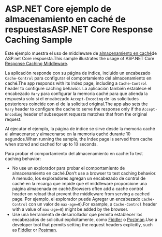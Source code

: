# <a name="aspnet-core-response-caching-sample"></a><span data-ttu-id="3607a-101">ASP.NET Core ejemplo de almacenamiento en caché de respuestas</span><span class="sxs-lookup"><span data-stu-id="3607a-101">ASP.NET Core Response Caching Sample</span></span>

<span data-ttu-id="3607a-102">Este ejemplo muestra el uso de middleware de [almacenamiento en caché](https://docs.microsoft.com/aspnet/core/performance/caching/middleware)de ASP.net Core respuesta.</span><span class="sxs-lookup"><span data-stu-id="3607a-102">This sample illustrates the usage of ASP.NET Core [Response Caching Middleware](https://docs.microsoft.com/aspnet/core/performance/caching/middleware).</span></span>

<span data-ttu-id="3607a-103">La aplicación responde con su página de índice, incluido un encabezado `Cache-Control` para configurar el comportamiento del almacenamiento en caché.</span><span class="sxs-lookup"><span data-stu-id="3607a-103">The app responds with its Index page, including a `Cache-Control` header to configure caching behavior.</span></span> <span data-ttu-id="3607a-104">La aplicación también establece el encabezado `Vary` para configurar la memoria caché para que atienda la respuesta solo si el encabezado `Accept-Encoding` de las solicitudes posteriores coincide con el de la solicitud original.</span><span class="sxs-lookup"><span data-stu-id="3607a-104">The app also sets the `Vary` header to configure the cache to serve the response only if the `Accept-Encoding` header of subsequent requests matches that from the original request.</span></span>

<span data-ttu-id="3607a-105">Al ejecutar el ejemplo, la página de índice se sirve desde la memoria caché al almacenarse y almacenarse en la memoria caché durante 10 segundos.</span><span class="sxs-lookup"><span data-stu-id="3607a-105">When running the sample, the Index page is served from cache when stored and cached for up to 10 seconds.</span></span>

<span data-ttu-id="3607a-106">Para probar el comportamiento del almacenamiento en caché:</span><span class="sxs-lookup"><span data-stu-id="3607a-106">To test caching behavior:</span></span>

* <span data-ttu-id="3607a-107">No use un explorador para probar el comportamiento de almacenamiento en caché.</span><span class="sxs-lookup"><span data-stu-id="3607a-107">Don't use a browser to test caching behavior.</span></span> <span data-ttu-id="3607a-108">A menudo, los exploradores agregan un encabezado de control de caché en la recarga que impide que el middleware proporcione una página almacenada en caché.</span><span class="sxs-lookup"><span data-stu-id="3607a-108">Browsers often add a cache control header on reload that prevent the middleware from serving a cached page.</span></span> <span data-ttu-id="3607a-109">Por ejemplo, el explorador puede Agregar un encabezado `Cache-Control` con un valor de `max-age=0`).</span><span class="sxs-lookup"><span data-stu-id="3607a-109">For example, a `Cache-Control` header with a value of `max-age=0`) might be added by the browser.</span></span>
* <span data-ttu-id="3607a-110">Use una herramienta de desarrollador que permita establecer los encabezados de solicitud explícitamente, como <a href="https://www.telerik.com/fiddler">Fiddler</a> o <a href="https://www.getpostman.com/">Postman</a>.</span><span class="sxs-lookup"><span data-stu-id="3607a-110">Use a developer tool that permits setting the request headers explicitly, such as <a href="https://www.telerik.com/fiddler">Fiddler</a> or <a href="https://www.getpostman.com/">Postman</a>.</span></span>
